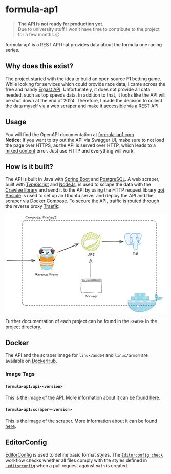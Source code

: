 # formula-ap1

> **The API is not ready for production yet.** <br>
> Due to university stuff I won't have time to contribute to the project for a few months 😢

formula-ap1 is a REST API that provides data about the formula one racing series.

## Why does this exist?

The project started with the idea to build an open source F1 betting game.
While looking for services which could provide race data, I came across the free and handy
[Ergast API](https://ergast.com/mrd/).
Unfortunately, it does not provide all data needed, such as top speeds data.
In addition to that, it looks like the API will be shut down at the end of 2024.
Therefore, I made the decision to collect the data myself via a web scraper and make it accessible via a REST API.

## Usage

You will find the OpenAPI documentation at [formula-ap1.com](http://formula-ap1.com/). <br>
**Notice:** If you want to try out the API via Swagger UI, make sure to not load the page over HTTPS, as
the API is served over HTTP, which leads to a
[mixed content](https://developer.mozilla.org/en-US/docs/Web/Security/Mixed_content) error.
Just use HTTP and everything will work.

## How is it built?

The API is built in Java with [Spring Boot](https://spring.io/projects/spring-boot) and
[PostgreSQL](https://www.postgresql.org/). A web scraper, built with [TypeScript](https://www.typescriptlang.org/) and
[NodeJs](https://nodejs.org/), is used to scrape the data with the [Crawlee library](https://crawlee.dev/) and send
it to the API by using the HTTP request library [got](https://github.com/sindresorhus/got).
[Ansible](https://www.ansible.com/) is used to set up
an Ubuntu server and deploy the API and the scraper via [Docker Compose](https://docs.docker.com/compose/).
To secure the API, traffic is routed through the reverse proxy [Traefik](https://traefik.io/traefik/):

<img alt="Compose Project Visualization" src="./ansible/compose-project-visualization.png">

Further documentation of each project can be found in the `README` in the project directory.

## Docker

The API and the scraper image for `linux/amd64` and `linux/arm64` are available on
[DockerHub](https://hub.docker.com/r/marcheiden/formula-ap1).

### Image Tags

#### `formula-ap1:api-<version>`

This is the image of the API. More information about it can be found [here](./api/README.md#docker).

#### `formula-ap1:scraper-<version>`

This is the image of the scraper. More information about it can be found [here](./scraper/README.md#docker).

## EditorConfig

[EditorConfig](https://editorconfig.org/) is used to define basic format styles.
The [`Editorconfig check`](./.github/workflows/editorconfig-check.yml) workflow checks whether all files comply with
the styles defined in [`.editorconfig`](./.editorconfig) when a pull request against `main` is created.
